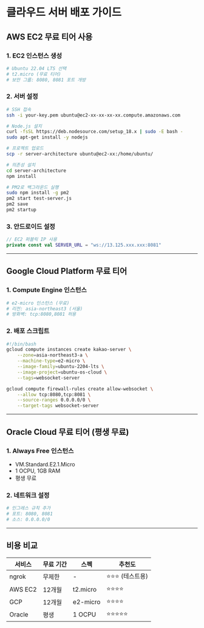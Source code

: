 # 클라우드 서버 배포 가이드

## AWS EC2 무료 티어 사용

### 1. EC2 인스턴스 생성
```bash
# Ubuntu 22.04 LTS 선택
# t2.micro (무료 티어)
# 보안 그룹: 8080, 8081 포트 개방
```

### 2. 서버 설정
```bash
# SSH 접속
ssh -i your-key.pem ubuntu@ec2-xx-xx-xx-xx.compute.amazonaws.com

# Node.js 설치
curl -fsSL https://deb.nodesource.com/setup_18.x | sudo -E bash -
sudo apt-get install -y nodejs

# 프로젝트 업로드
scp -r server-architecture ubuntu@ec2-xx:/home/ubuntu/

# 의존성 설치
cd server-architecture
npm install

# PM2로 백그라운드 실행
sudo npm install -g pm2
pm2 start test-server.js
pm2 save
pm2 startup
```

### 3. 안드로이드 설정
```kotlin
// EC2 퍼블릭 IP 사용
private const val SERVER_URL = "ws://13.125.xxx.xxx:8081"
```

---

## Google Cloud Platform 무료 티어

### 1. Compute Engine 인스턴스
```bash
# e2-micro 인스턴스 (무료)
# 리전: asia-northeast3 (서울)
# 방화벽: tcp:8080,8081 허용
```

### 2. 배포 스크립트
```bash
#!/bin/bash
gcloud compute instances create kakao-server \
    --zone=asia-northeast3-a \
    --machine-type=e2-micro \
    --image-family=ubuntu-2204-lts \
    --image-project=ubuntu-os-cloud \
    --tags=websocket-server

gcloud compute firewall-rules create allow-websocket \
    --allow tcp:8080,tcp:8081 \
    --source-ranges 0.0.0.0/0 \
    --target-tags websocket-server
```

---

## Oracle Cloud 무료 티어 (평생 무료)

### 1. Always Free 인스턴스
- VM.Standard.E2.1.Micro
- 1 OCPU, 1GB RAM
- 평생 무료

### 2. 네트워크 설정
```bash
# 인그레스 규칙 추가
# 포트: 8080, 8081
# 소스: 0.0.0.0/0
```

---

## 비용 비교

| 서비스 | 무료 기간 | 스펙 | 추천도 |
|--------|----------|------|--------|
| ngrok | 무제한 | - | ⭐⭐⭐ (테스트용) |
| AWS EC2 | 12개월 | t2.micro | ⭐⭐⭐⭐ |
| GCP | 12개월 | e2-micro | ⭐⭐⭐⭐ |
| Oracle | 평생 | 1 OCPU | ⭐⭐⭐⭐⭐ |